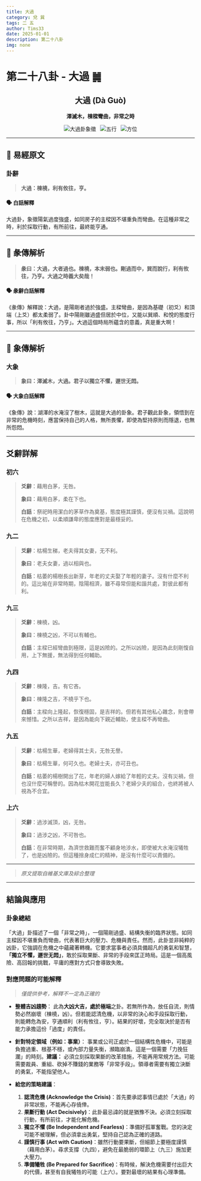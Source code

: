 ```yaml
---
title: 大過
category: 兌 巽
tags: 二 五
author: Tims33
date: 2025-01-01
description: 第二十八卦
img: none
---
```


# 第二十八卦 - 大過 ䷛

<div align="center">

## 大過 (Dà Guò)
**澤滅木，棟樑彎曲，非常之時**

</div>

<div align="center">

![大過卦象徵](https://img.shields.io/badge/卦象-大過-gray?style=for-the-badge)&ensp;
![五行](https://img.shields.io/badge/五行-上金下木-lightgrey?style=for-the-badge)&ensp;
![方位](https://img.shields.io/badge/方位-西｜東南-lightblue?style=for-the-badge)

</div>

---

## 📜 易經原文

### 卦辭

> **大過：棟橈，利有攸往，亨。**

#### 🗣️ 白話解釋
大過卦，象徵陽氣過度強盛，如同房子的主樑因不堪重負而彎曲。在這種非常之時，利於採取行動，有所前往，最終能亨通。

---

## 📖 彖傳解析

> **彖曰：大過，大者過也。棟橈，本末弱也。剛過而中，巽而說行，利有攸往，乃亨。大過之時義大矣哉！**

#### 🗣️ 彖辭白話解釋
《彖傳》解釋說：大過，是陽剛者過於強盛。主樑彎曲，是因為基礎（初爻）和頂端（上爻）都太柔弱了。卦中陽剛雖過盛但居於中位，又能以巽順、和悅的態度行事，所以「利有攸往，乃亨」。大過這個時局所蘊含的意義，真是重大啊！

---

## 🎯 象傳解析

### 大象

> **象曰：澤滅木，大過。君子以獨立不懼，遯世无悶。**

#### 🗣️ 大象白話解釋
《象傳》說：湖澤的水淹沒了樹木，這就是大過的卦象。君子觀此卦象，領悟到在非常的危機時刻，應當保持自己的人格，無所畏懼，即使為堅持原則而隱退，也無所怨悶。

---

## 爻辭詳解

### 初六

> **爻辭**：藉用白茅，无咎。
>
> **象曰**：藉用白茅，柔在下也。
>
> **白話**：祭祀時用潔白的茅草作為奠基，態度極其謹慎，便沒有災禍。這說明在危機之初，以柔順謙卑的態度應對是最穩妥的。

### 九二

> **爻辭**：枯楊生稊，老夫得其女妻，无不利。
>
> **象曰**：老夫女妻，過以相與也。
>
> **白話**：枯萎的楊樹長出新芽，年老的丈夫娶了年輕的妻子。沒有什麼不利的。這比喻在非常時期，陰陽相濟，雖不尋常但能和諧共處，對彼此都有利。

### 九三

> **爻辭**：棟橈，凶。
>
> **象曰**：棟橈之凶，不可以有輔也。
>
> **白話**：主樑已經彎曲到極限，這是凶險的。之所以凶險，是因為此刻剛愎自用，上下無援，無法得到任何輔助。

### 九四

> **爻辭**：棟隆，吉。有它吝。
>
> **象曰**：棟隆之吉，不橈乎下也。
>
> **白話**：主樑向上隆起，恢復穩固，是吉祥的。但若有其他私心雜念，則會帶來憾惜。之所以吉祥，是因為能向下親近輔助，使主樑不再彎曲。

### 九五

> **爻辭**：枯楊生華，老婦得其士夫，无咎无譽。
>
> **象曰**：枯楊生華，何可久也。老婦士夫，亦可丑也。
>
> **白話**：枯萎的楊樹開出了花，年老的婦人嫁給了年輕的丈夫。沒有災禍，但也沒什麼可稱譽的。因為枯木開花豈能長久？老婦少夫的組合，也終將被人視為不合宜。

### 上六

> **爻辭**：過涉滅頂，凶，无咎。
>
> **象曰**：過涉之凶，不可咎也。
>
> **白話**：在非常時期，為濟世救難而奮不顧身地涉水，即使被大水淹沒犧牲了，也是凶險的。但這種捨身成仁的精神，是沒有什麼可以責備的。

---
> *原文提取自維基文庫及綜合整理*
---

## 結論與應用

### 卦象總結
「大過」卦描述了一個「非常之時」，一個陽剛過盛、結構失衡的臨界狀態。如同主樑因不堪重負而彎曲，代表著巨大的壓力、危機與責任。然而，此卦並非純粹的凶卦，它強調在危機之中蘊藏著轉機。它要求當事者必須具備超凡的勇氣和智慧，**「獨立不懼，遯世无悶」**，敢於採取果斷、非常的手段來匡正時局。這是一個高風險、高回報的挑戰，平庸的應對方式只會導致失敗。

### 對應問題的可能解釋
> *僅提供參考，解釋不一定為正確的*

* **整體吉凶趨勢**：
    此為**大凶大吉，處於極端**之卦。若無所作為，放任自流，則情勢必然崩壞（棟橈，凶）。但若能認清危機，以非常的決心和手段採取行動，則能轉危為安，亨通順利（利有攸往，亨）。結果的好壞，完全取決於是否有能力承擔這份「過度」的責任。

* **針對特定領域（例如：事業）**：
    事業或公司正處於一個結構性危機中，可能是負擔過重、根基不穩，或內部力量失衡，瀕臨崩潰。這是一個需要「力挽狂瀾」的時刻。**建議：** 必須立刻採取果斷的改革措施，不能再用常規方法。可能需要裁員、重組、砍掉不賺錢的業務等「非常手段」。領導者需要有獨立決斷的勇氣，不能指望他人。

* **給您的策略建議**：
    1.  **認清危機 (Acknowledge the Crisis)**：首先要承認事情已處於「大過」的非常狀態，不能再心存僥倖。
    2.  **果斷行動 (Act Decisively)**：此卦最忌諱的就是猶豫不決。必須立刻採取行動，有所前往，才能化解危機。
    3.  **獨立不懼 (Be Independent and Fearless)**：準備好孤軍奮戰。您的決定可能不被理解，但必須拿出勇氣，堅持自己認為正確的道路。
    4.  **謹慎行事 (Act with Caution)**：雖然行動要果斷，但細節上要極度謹慎（藉用白茅）。尋求支撐（九四），避免在最脆弱的環節上（九三）施加更大壓力。
    5.  **準備犧牲 (Be Prepared for Sacrifice)**：有時候，解決危機需要付出巨大的代價，甚至有自我犧牲的可能（上六）。要對最壞的結果有心理準備。